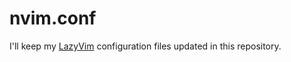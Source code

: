 # nvim.conf

I'll keep my [LazyVim] configuration files updated in this repository.

[LazyVim]: https://github.com/LazyVim/LazyVim.
